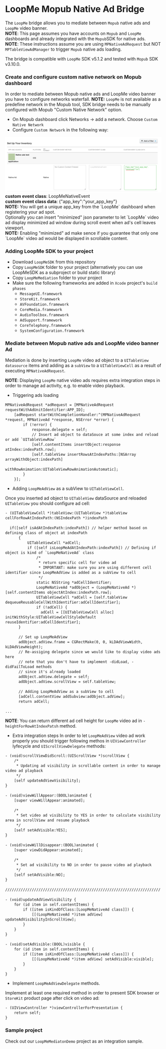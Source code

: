 # LoopMe Mopub Native Ad Bridge #

The `LoopMe` bridge allows you to mediate between `Mopub` native ads and `LoopMe` video banner.
<br/><b>NOTE</b>: This page assumes you have accounts on `Mopub` and `LoopMe` dashboards and already integrated with the `Mopub`SDK for native ads.
<br/><b>NOTE</b>: These instructions assume you are using `MPNativeAdRequest` but NOT `MPTableViewAdManager` to trigger `Mopub` native ads loading. 

The bridge is compatible with `LoopMe` SDK v5.1.2 and tested with `Mopub` SDK v3.10.0.

### Create and configure custom native network on Mopub dashboard ###

In order to mediate between Mopub native ads and LoopMe video banner you have to configure networks waterfall.
<b>NOTE:</b> `LoopMe` is not available as a predefine network in the Mopub tool, SDK bridge needs to be manually configured with Mopub "Custom Native Network" option.

* On Mopub dashboard click Networks -> add a network. Choose `Custom Native Network`
* Configure `Custom Network` in the following way:
<img src="images/custom_event_configuration.png"/>
<b>custom event class</b>: LoopMeNativeEvent <br/>
<b>custom event class data</b>: {"app_key":"your_app_key"} <br/>
<b>NOTE:</b> You will get a unique app_key from the `LoopMe` dashboard when registering your ad spot.
<br/>
Optionally you can insert "minimized" json parameter to let `LoopMe` video ad display minimized ad window during scroll event when ad's cell leaves viewport.<br/>
<b>NOTE:</b> Enabling "minimized" ad make sence if you guarantee that only one `LoopMe` video ad would be displayed in scrollable content. 

### Adding LoopMe SDK to your project ###

* Download `LoopMeSDK` from this repository
* Copy `LoopMeSDK` folder to your project (alternatively you can use LoopMeSDK as a subproject or build static library)
* Copy `LoopMeMediation` folder to your project
* Make sure the following frameworks are added in `Xcode` project's `build phases`
  * `MessageUI.framework`
  * `StoreKit.framework`
  * `AVFoundation.framework`
  * `CoreMedia.framework`
  * `AudioToolbox.framework`
  * `AdSupport.framework`
  * `CoreTelephony.framework`
  * `SystemConfiguration.framework` 
  
### Mediate between Mopub native ads and LoopMe video banner Ad ###

Mediation is done by inserting `LoopMe` video ad object to a `UITableView` `datasource` items and adding as a `subView` to a `UITableViewCell` as a result of executing `MPNativeAdRequest`.

<b>NOTE</b>: Displaying `LoopMe` native video ads requires extra integration steps in order to manage ad activity, e.g. to enable video playback.

* Triggering ads loading
```objc
MPNativeAdRequest *adRequest = [MPNativeAdRequest requestWithAdUnitIdentifier:APP_ID];
    [adRequest startWithCompletionHandler:^(MPNativeAdRequest *request, MPNativeAd *response, NSError *error) {
        if (!error) {
            response.delegate = self;
            // Insert ad object to dataSouce at some index and reload or add `UITableViewRow`
            [self.contentItems insertObject:response atIndex:indexPath.row];
            [self.tableView insertRowsAtIndexPaths:[NSArray arrayWithObject:indexPath]
                                  withRowAnimation:UITableViewRowAnimationAutomatic];
        }
    }];
```
* Adding `LoopMeAdView` as a subView to `UITableViewCell`.

Once you inserted ad object to `UITableView` dataSource and reloaded `UITableView` you should configure ad cell:
```objc
- (UITableViewCell *)tableView:(UITableView *)tableView cellForRowAtIndexPath:(NSIndexPath *)indexPath

  if([self isAdAtIndexPath:indexPath]) // helper method based on defining class of object at indexPath
      {
          UITableViewCell *adCell;
          if ([self isLoopMeAdAtIndexPath:indexPath]) // Defining if object is kind of `LoopMeNativeAd` class
              /*
               * return specific cell for video ad
               * IMPORTANT: make sure you are using different cell identifier since LoopMeAdView is added as a subView to cell
               */
              static NSString *adCellIdentifier;
              LoopMeNativeAd *adObject = (LoopMeNativeAd *)[self.contentItems objectAtIndex:indexPath.row];
              UITableViewCell *adCell = [self.tableView dequeueReusableCellWithIdentifier:adCellIdentifier];
              if (!adCell) {
                adCell = [[UITableViewCell alloc] initWithStyle:UITableViewCellStyleDefault reuseIdentifier:adCellIdentifier];
      }
      
      // Set up LoopMeAdView
      adObject.adView.frame = CGRectMake(0, 0, kLDAdViewWidth, kLDAdViewHeight);
      // Re-assiging delegate since we would like to display video ads here
      // note that you don't have to implement -didLoad, -didFailToLoad methods
      // since it's already loaded
      adObject.adView.delegate = self;
      adObject.adView.scrollView = self.tableView;
      
      // Adding LoopMeAdView as a subView to cell
      [adCell.contentView addSubview:adObject.adView];
      return adCell;

...
```

<b>NOTE</b>: You can return different ad cell height for `LoopMe` video ad in `-heightForRowAtIndexPatsh` method.

* Extra integration steps
In order to let `LoopMeAdView` video ad work properly you should trigger following methos in `UIViewController` lyfecycle and `UIScrollViewDelegate` methods:
```objc
- (void)scrollViewDidScroll:(UIScrollView *)scrollView {
    /*
     * Updating ad visibility in scrollable content in order to manage video ad playback
     */
    [self updateAdViewVisibility];
}

- (void)viewWillAppear:(BOOL)animated {
    [super viewWillAppear:animated];
    
    /*
     * Set video ad visibility to YES in order to calculate visibility area in scrollView and resume playback
     */
    [self setAdVisible:YES];
}

- (void)viewWillDisappear:(BOOL)animated {
    [super viewDidAppear:animated];
    
    /*
     * Set ad visibility to NO in order to pause video ad playback
     */
    [self setAdVisible:NO];
}

//////////////////////////////////////////////////////////////////////

- (void)updateAdViewVisibility {
    for (id item in self.contentItems) {
        if ([item isKindOfClass:[LoopMeNativeAd class]]) {
            [[(LoopMeNativeAd *)item adView] updateAdVisibilityInScrollView];
        }
    }
}

- (void)setAdVisible:(BOOL)visible {
    for (id item in self.contentItems) {
        if ([item isKindOfClass:[LoopMeNativeAd class]]) {
            [[(LoopMeNativeAd *)item adView] setAdVisible:visible];
        }
    }
}
```

* Implement `LoopMeAdViewDelegate` methods.

Implement at least one required method in order to present SDK browser or `StoreKit` product page after click on video ad:
```objc
- (UIViewController *)viewControllerForPresentation {
    return self;
}
```


### Sample project ###

Check out our `LoopMeMediatonDemo` project as an integration sample.
